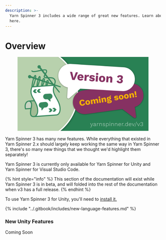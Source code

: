 ```yaml
---
description: >-
  Yarn Spinner 3 includes a wide range of great new features. Learn about them
  here.
---
```


# Overview

<figure><img src="../.gitbook/assets/Announce Tile@1x.png" alt=""><figcaption></figcaption></figure>

Yarn Spinner 3 has many new features. While everything that existed in Yarn Spinner 2.x should largely keep working the same way in Yarn Spinner 3, there's so many new things that we thought we'd highlight them separately!&#x20;

Yarn Spinner 3 is currently only available for Yarn Spinner for Unity and Yarn Spinner for Visual Studio Code.

{% hint style="info" %}
This section of the documentation will exist while Yarn Spinner 3 is in beta, and will folded into the rest of the documentation when v3 has a full release.
{% endhint %}

To use Yarn Spinner 3 for Unity, you'll need to [install it.](installing-the-beta.md)

{% include "../.gitbook/includes/new-language-features.md" %}

### New Unity Features

Coming Soon



